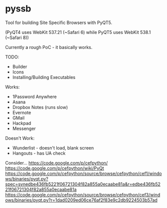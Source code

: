 # pyssb

Tool for building Site Specific Browsers with PyQT5.

(PyQT4 uses WebKit 537.21 (~Safari 6) while PyQT5 uses WebKit 538.1 (~Safari 8))

Currently a rough PoC - it basically works.


TODO:
* Builder
* Icons
* Installing/Building Executables

Works:
* 1Password Anywhere
* Asana
* Dropbox Notes (runs slow)
* Evernote
* GMail
* Hackpad
* Messenger

Doesn't Work:
* Wunderlist - doesn't load, blank screen
* Hangouts - has UA check

Consider...
https://code.google.com/p/cefpython/
https://code.google.com/p/cefpython/wiki/PyQt
https://code.google.com/p/cefpython/source/browse/cefpython/cef1/windows/binaries/pyqt.py?spec=svnedbe436fb5221f06721304f82a855a0ecaabe81a&r=edbe436fb5221f06721304f82a855a0ecaabe81a
https://code.google.com/p/cefpython/source/browse/cefpython/cef3/windows/binaries/pyqt.py?r=1dad0209ed06ce76af2f83e9c2db9224503b57ad
